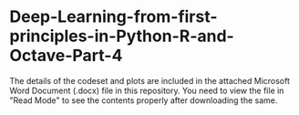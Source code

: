 # Deep-Learning-from-first-principles-in-Python-R-and-Octave-Part-4

The details of the codeset and plots are included in the attached Microsoft Word Document (.docx) file in this repository. 
You need to view the file in "Read Mode" to see the contents properly after downloading the same.
